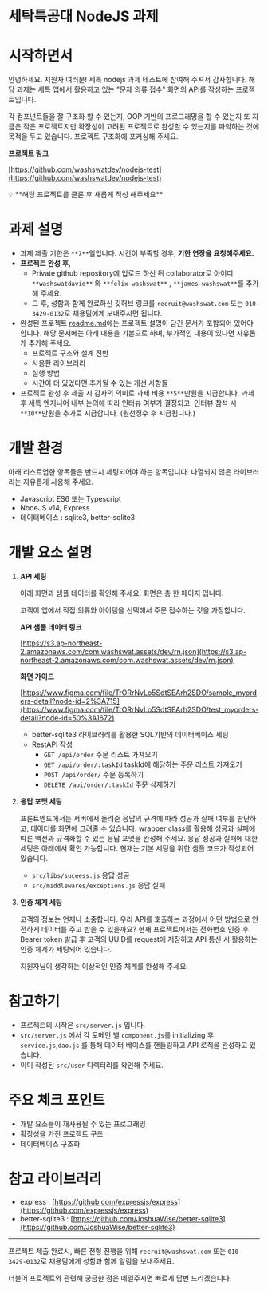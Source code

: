# 세탁특공대 NodeJS 과제

# **시작하면서**

안녕하세요. 지원자 여러분! 세특 nodejs 과제 테스트에 참여해 주셔서 감사합니다. 
해당 과제는 세특 앱에서 활용하고 있는 "문제 의류 접수" 화면의 API를 작성하는 프로젝트입니다. 

각 컴포넌트들을 잘 구조화 할 수 있는지, OOP 기반의 프로그래밍을 할 수 있는지 또 지금은 작은 프로젝트지만 확장성이 고려된 프로젝트로 완성할 수 있는지를 파악하는 것에 목적을 두고 있습니다. 프로젝트 구조화에 포커싱해 주세요.

**프로젝트 링크**

[https://github.com/washswatdev/nodejs-test](https://github.com/washswatdev/nodejs-test)

<aside>
💡 **해당 프로젝트를 클론 후 새롭게 작성 해주세요**

</aside>

# 과제 설명

- 과제 제출 기한은 `**7**`일입니다. 시간이 부족할 경우, **기한 연장을 요청해주세요.**
- **프로젝트 완성 후,**
    - Private github repository에 업로드 하신 뒤 collaborator로 아이디 `**washswatdavid**` 와 `**felix-washswat**` , `**james-washswat**`를 추가해 주세요.
    - 그 후, 성함과 함께 완료하신 깃허브 링크를 `recruit@washswat.com` 또는 `010-3429-0132`로 채용팀에게 보내주시면 됩니다.
- 완성된 프로젝트 [readme.md](http://readme.md)에는 프로젝트 설명이 담긴 문서가 포함되어 있어야 합니다. 해당 문서에는 아래 내용을 기본으로 하며, 부가적인 내용이 있다면 자유롭게 추가해 주세요.
    - 프로젝트 구조와 설계 전반
    - 사용한 라이브러리
    - 실행 방법
    - 시간이 더 있었다면 추가될 수 있는 개선 사항들
- 프로젝트 완성 후 제출 시 감사의 의미로 과제 비용 `**5**`만원을 지급합니다. 과제 후 세특 엔지니어 내부 논의에 따라 인터뷰 여부가 결정되고, 인터뷰 참석 시 `**10**`만원을 추가로 지급합니다. (원천징수 후 지급됩니다.)

# 개발 환경

아래 리스트업한 항목들은 반드시 세팅되어야 하는 항목입니다. 나열되지 않은 라이브러리는 자유롭게 사용해 주세요.

- Javascript ES6 또는 Typescript
- NodeJS v14, Express
- 데이터베이스 : sqlite3, better-sqlite3

# 개발 요소 설명

1. **API 세팅**
    
    아래 화면과 샘플 데이터를 확인해 주세요. 화면은 총 한 페이지 입니다. 
    
    고객이 앱에서 직접 의류와 아이템을 선택해서 주문 접수하는 것을 가정합니다.
    
    **API 샘플 데이터 링크**
    
    [https://s3.ap-northeast-2.amazonaws.com/com.washswat.assets/dev/rn.json](https://s3.ap-northeast-2.amazonaws.com/com.washswat.assets/dev/rn.json)
    
    **화면 가이드**
    
    [https://www.figma.com/file/TrORrNvLo5SdtSEArh2SDO/sample_myorders-detail?node-id=2%3A715](https://www.figma.com/file/TrORrNvLo5SdtSEArh2SDO/test_myorders-detail?node-id=50%3A1672)
    
    - better-sqlite3 라이브러리를 활용한 SQL기반의 데이터베이스 세팅
    - RestAPI 작성
        - `GET /api/order`  주문 리스트 가져오기
        - `GET /api/order/:taskId`  taskId에 해당하는 주문 리스트 가져오기
        - `POST /api/order/`  주문 등록하기
        - `DELETE /api/order/:taskId`  주문 삭제하기
        
2. **응답 포맷 세팅**
    
    프론트엔드에서는 서버에서 돌려준 응답의 규격에 따라 성공과 실패 여부를 판단하고, 데이터를 화면에 그려줄 수 있습니다. wrapper class를 활용해 성공과 실패에 따른 액션과 규격화할 수 있는 응답 포맷을 완성해 주세요. 응답 성공과 실패에 대한 세팅은 아래에서 확인 가능합니다. 현재는 기본 세팅을 위한 샘플 코드가 작성되어 있습니다.
    
    - `src/libs/suceess.js` 응답 성공
    - `src/middlewares/exceptions.js` 응답 실패
    
3. **인증 체계 세팅**
    
    고객의 정보는 언제나 소중합니다. 우리 API를 호출하는 과정에서 어떤 방법으로 안전하게 데이터를 주고 받을 수 있을까요? 현재 프로젝트에서는 전화번호 인증 후 Bearer token 발급 후 고객의 UUID를 request에 저장하고 API 통신 시 활용하는 인증 체계가 세팅되어 있습니다. 
    
    지원자님이 생각하는 이상적인 인증 체계를 완성해 주세요.
    

# 참고하기

- 프로젝트의 시작은 `src/server.js` 입니다.
- `src/server.js` 에서 각 도메인 별 `component.js`를 initializing 후 `service.js`,`dao.js` 를 통해 데이터 베이스를 핸들링하고 API 로직을 완성하고 있습니다.
- 이미 작성된 `src/user` 디렉터리를 확인해 주세요.

# 주요 체크 포인트

- 개발 요소들이 재사용될 수 있는 프로그래밍
- 확장성을 가진 프로젝트 구조
- 데이터베이스 구조화

# 참고 라이브러리

- express : [https://github.com/expressjs/express](https://github.com/expressjs/express)
- better-sqlite3 : [https://github.com/JoshuaWise/better-sqlite3](https://github.com/JoshuaWise/better-sqlite3)

---

프로젝트 제출 완료시, 빠른 전형 진행을 위해 `recruit@washswat.com` 또는 `010-3429-0132`로 채용팀에게 성함과 함께 알림을 보내주세요. 

더불어 프로젝트와 관련해 궁금한 점은 메일주시면 빠르게 답변 드리겠습니다.